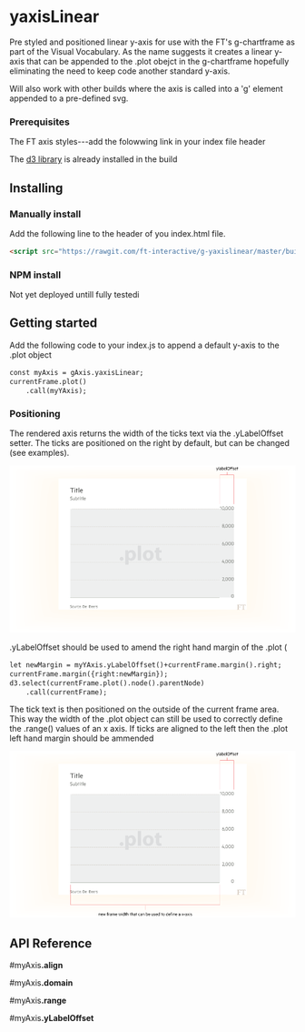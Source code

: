 # yaxisLinear

Pre styled and positioned linear y-axis for use with the FT's g-chartframe as part of the Visual Vocabulary. As the name suggests it creates a linear y-axis that can be appended to the .plot obejct in the g-chartframe hopefully eliminating the need to keep code another standard y-axis.

Will also work with other builds where the axis is called into a 'g' element appended to a pre-defined svg.



### Prerequisites
The FT axis styles---add the folowwing link in your index file header

The [d3 library](https://d3js.org/) is already installed in the build

## Installing
### Manually install

Add the following line to the header of you index.html file.

``` html
<script src="https://rawgit.com/ft-interactive/g-yaxislinear/master/build/g-yaxislinear.js"> </script>

```


### NPM install
Not yet deployed untill fully testedi

## Getting started
Add the following code to your index.js to append a default y-axis to the .plot object

```
const myAxis = gAxis.yaxisLinear;
currentFrame.plot()
	.call(myYAxis);
```
### Positioning
The rendered axis returns the width of the ticks text via the .yLabelOffset setter. The ticks are positioned on the right by default, but can be changed (see examples).

![alt tag](https://github.com/ft-interactive/g-yaxislinear/blob/master/images/initialPlot.png)

.yLabelOffset should be used to amend the right hand margin of the .plot (

```
let newMargin = myYAxis.yLabelOffset()+currentFrame.margin().right;
currentFrame.margin({right:newMargin});
d3.select(currentFrame.plot().node().parentNode)
	.call(currentFrame);
```

The tick text is then positioned on the outside of the current frame area. This way the width of the .plot object can still be used to correctly define the .range() values of an x axis. If ticks are aligned to the left then the .plot left hand margin should be ammended

![alt tag](https://github.com/ft-interactive/g-yaxislinear/blob/master/images/amendedPlot.png)


## API Reference

#myAxis<b>.align</b>

#myAxis<b>.domain</b>

#myAxis<b>.range</b>

#myAxis<b>.yLabelOffset</b>



